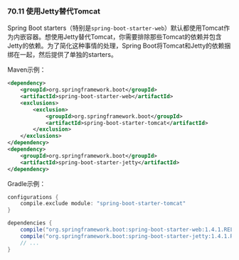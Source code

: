 ### 70.11 使用Jetty替代Tomcat

Spring Boot starters（特别是`spring-boot-starter-web`）默认都使用Tomcat作为内嵌容器。想使用Jetty替代Tomcat，你需要排除那些Tomcat的依赖并包含Jetty的依赖。为了简化这种事情的处理，Spring Boot将Tomcat和Jetty的依赖捆绑在一起，然后提供了单独的starters。

Maven示例：
```xml
<dependency>
    <groupId>org.springframework.boot</groupId>
    <artifactId>spring-boot-starter-web</artifactId>
    <exclusions>
        <exclusion>
            <groupId>org.springframework.boot</groupId>
            <artifactId>spring-boot-starter-tomcat</artifactId>
        </exclusion>
    </exclusions>
</dependency>
<dependency>
    <groupId>org.springframework.boot</groupId>
    <artifactId>spring-boot-starter-jetty</artifactId>
</dependency>
```
Gradle示例：
```gradle
configurations {
    compile.exclude module: "spring-boot-starter-tomcat"
}

dependencies {
    compile("org.springframework.boot:spring-boot-starter-web:1.4.1.RELEASE")
    compile("org.springframework.boot:spring-boot-starter-jetty:1.4.1.RELEASE")
    // ...
}
```
